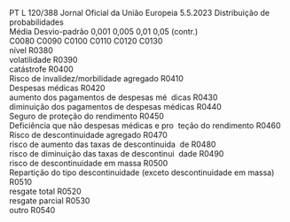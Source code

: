 PT  L 120/388 Jornal Oficial da União Europeia 5.5.2023
 Distribuição de probabilidades  
Média  Desvio-padrão  0,001  0,005  0,01  0,05  (contr.)  
C0080  C0090  C0100  C0110  C0120  C0130  
nível  R0380  
volatilidade  R0390  
catástrofe  R0400  
Risco de invalidez/morbilidade agregado  R0410  
Despesas médicas  R0420  
aumento dos pagamentos de despesas mé ­
dicas  R0430  
diminuição dos pagamentos de despesas 
médicas  R0440  
Seguro de proteção do rendimento  R0450  
Deficiência que não despesas médicas e pro ­
teção do rendimento  R0460  
Risco de descontinuidade agregado  R0470  
risco de aumento das taxas de descontinuida ­
de  R0480  
risco de diminuição das taxas de descontinui ­
dade  R0490  
risco de descontinuidade em massa  R0500  
Repartição do tipo descontinuidade (exceto 
descontinuidade em massa)  R0510  
resgate total  R0520  
resgate parcial  R0530  
outro  R0540